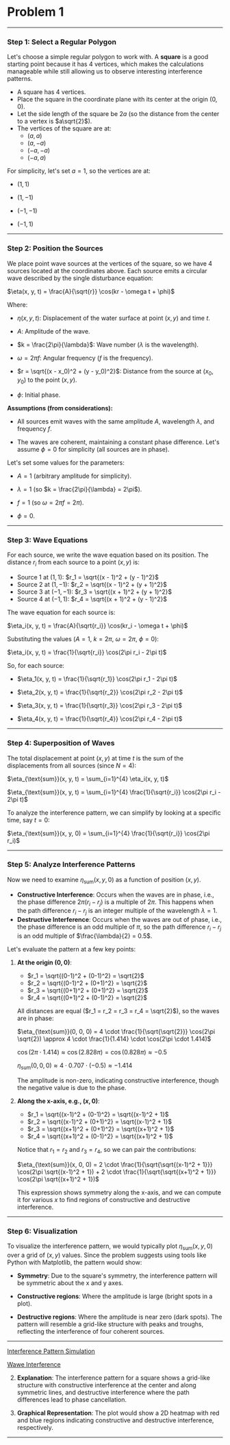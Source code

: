 # Problem 1

---

### Step 1: Select a Regular Polygon
Let's choose a simple regular polygon to work with. A **square** is a good starting point because it has 4 vertices, which makes the calculations manageable while still allowing us to observe interesting interference patterns.

- A square has 4 vertices.
- Place the square in the coordinate plane with its center at the origin $(0, 0)$.
- Let the side length of the square be $2a$ (so the distance from the center to a vertex is $a\sqrt{2}$).
- The vertices of the square are at:
  - $(a, a)$
  - $(a, -a)$
  - $(-a, -a)$
  - $(-a, a)$

For simplicity, let's set $a = 1$, so the vertices are at:

- $(1, 1)$

- $(1, -1)$

- $(-1, -1)$

- $(-1, 1)$

---

### Step 2: Position the Sources
We place point wave sources at the vertices of the square, so we have 4 sources located at the coordinates above. Each source emits a circular wave described by the single disturbance equation:

$\eta(x, y, t) = \frac{A}{\sqrt{r}} \cos(kr - \omega t + \phi)$

Where:
- $\eta(x, y, t)$: Displacement of the water surface at point $(x, y)$ and time $t$.

- $A$: Amplitude of the wave.

- $k = \frac{2\pi}{\lambda}$: Wave number ($\lambda$ is the wavelength).

- $\omega = 2\pi f$: Angular frequency ($f$ is the frequency).

- $r = \sqrt{(x - x_0)^2 + (y - y_0)^2}$: Distance from the source at $(x_0, y_0)$ to the point $(x, y)$.

- $\phi$: Initial phase.

**Assumptions (from considerations):**

- All sources emit waves with the same amplitude $A$, wavelength $\lambda$, and frequency $f$.

- The waves are coherent, maintaining a constant phase difference. Let's assume $\phi = 0$ for simplicity (all sources are in phase).


Let's set some values for the parameters:

- $A = 1$ (arbitrary amplitude for simplicity).

- $\lambda = 1$ (so $k = \frac{2\pi}{\lambda} = 2\pi$).

- $f = 1$ (so $\omega = 2\pi f = 2\pi$).

- $\phi = 0$.

---

### Step 3: Wave Equations
For each source, we write the wave equation based on its position. The distance $r_i$ from each source to a point $(x, y)$ is:

- Source 1 at $(1, 1)$: $r_1 = \sqrt{(x - 1)^2 + (y - 1)^2}$
- Source 2 at $(1, -1)$: $r_2 = \sqrt{(x - 1)^2 + (y + 1)^2}$
- Source 3 at $(-1, -1)$: $r_3 = \sqrt{(x + 1)^2 + (y + 1)^2}$
- Source 4 at $(-1, 1)$: $r_4 = \sqrt{(x + 1)^2 + (y - 1)^2}$

The wave equation for each source is:

$\eta_i(x, y, t) = \frac{A}{\sqrt{r_i}} \cos(kr_i - \omega t + \phi)$

Substituting the values ($A = 1$, $k = 2\pi$, $\omega = 2\pi$, $\phi = 0$):

$\eta_i(x, y, t) = \frac{1}{\sqrt{r_i}} \cos(2\pi r_i - 2\pi t)$

So, for each source:

- $\eta_1(x, y, t) = \frac{1}{\sqrt{r_1}} \cos(2\pi r_1 - 2\pi t)$

- $\eta_2(x, y, t) = \frac{1}{\sqrt{r_2}} \cos(2\pi r_2 - 2\pi t)$

- $\eta_3(x, y, t) = \frac{1}{\sqrt{r_3}} \cos(2\pi r_3 - 2\pi t)$

- $\eta_4(x, y, t) = \frac{1}{\sqrt{r_4}} \cos(2\pi r_4 - 2\pi t)$

---

### Step 4: Superposition of Waves
The total displacement at point $(x, y)$ at time $t$ is the sum of the displacements from all sources (since $N = 4$):

$\eta_{\text{sum}}(x, y, t) = \sum_{i=1}^{4} \eta_i(x, y, t)$

$\eta_{\text{sum}}(x, y, t) = \sum_{i=1}^{4} \frac{1}{\sqrt{r_i}} \cos(2\pi r_i - 2\pi t)$

To analyze the interference pattern, we can simplify by looking at a specific time, say $t = 0$:

$\eta_{\text{sum}}(x, y, 0) = \sum_{i=1}^{4} \frac{1}{\sqrt{r_i}} \cos(2\pi r_i)$

---

### Step 5: Analyze Interference Patterns
Now we need to examine $\eta_{\text{sum}}(x, y, 0)$ as a function of position $(x, y)$.

- **Constructive Interference**: Occurs when the waves are in phase, i.e., the phase difference $2\pi (r_i - r_j)$ is a multiple of $2\pi$. This happens when the path difference $r_i - r_j$ is an integer multiple of the wavelength $\lambda = 1$.
- **Destructive Interference**: Occurs when the waves are out of phase, i.e., the phase difference is an odd multiple of $\pi$, so the path difference $r_i - r_j$ is an odd multiple of $\frac{\lambda}{2} = 0.5$.

Let's evaluate the pattern at a few key points:

1. **At the origin $(0, 0)$**:
   - $r_1 = \sqrt{(0-1)^2 + (0-1)^2} = \sqrt{2}$
   - $r_2 = \sqrt{(0-1)^2 + (0+1)^2} = \sqrt{2}$
   - $r_3 = \sqrt{(0+1)^2 + (0+1)^2} = \sqrt{2}$
   - $r_4 = \sqrt{(0+1)^2 + (0-1)^2} = \sqrt{2}$

   All distances are equal ($r_1 = r_2 = r_3 = r_4 = \sqrt{2}$), so the waves are in phase:

   $\eta_{\text{sum}}(0, 0, 0) = 4 \cdot \frac{1}{\sqrt{\sqrt{2}}} \cos(2\pi \sqrt{2}) \approx 4 \cdot \frac{1}{1.414} \cdot \cos(2\pi \cdot 1.414)$

   $\cos(2\pi \cdot 1.414) \approx \cos(2.828\pi) = \cos(0.828\pi) \approx -0.5$

   $\eta_{\text{sum}}(0, 0, 0) \approx 4 \cdot 0.707 \cdot (-0.5) \approx -1.414$

   The amplitude is non-zero, indicating constructive interference, though the negative value is due to the phase.

2. **Along the x-axis, e.g., $(x, 0)$**:
   - $r_1 = \sqrt{(x-1)^2 + (0-1)^2} = \sqrt{(x-1)^2 + 1}$
   - $r_2 = \sqrt{(x-1)^2 + (0+1)^2} = \sqrt{(x-1)^2 + 1}$
   - $r_3 = \sqrt{(x+1)^2 + (0+1)^2} = \sqrt{(x+1)^2 + 1}$
   - $r_4 = \sqrt{(x+1)^2 + (0-1)^2} = \sqrt{(x+1)^2 + 1}$

   Notice that $r_1 = r_2$ and $r_3 = r_4$, so we can pair the contributions:

   $\eta_{\text{sum}}(x, 0, 0) = 2 \cdot \frac{1}{\sqrt{\sqrt{(x-1)^2 + 1}}} \cos(2\pi \sqrt{(x-1)^2 + 1}) + 2 \cdot \frac{1}{\sqrt{\sqrt{(x+1)^2 + 1}}} \cos(2\pi \sqrt{(x+1)^2 + 1})$

   This expression shows symmetry along the x-axis, and we can compute it for various $x$ to find regions of constructive and destructive interference.

---

### Step 6: Visualization
To visualize the interference pattern, we would typically plot $\eta_{\text{sum}}(x, y, 0)$ over a grid of $(x, y)$ values. Since the problem suggests using tools like Python with Matplotlib, the pattern would show:

- **Symmetry**: Due to the square's symmetry, the interference pattern will be symmetric about the x and y axes.

- **Constructive regions**: Where the amplitude is large (bright spots in a plot).

- **Destructive regions**: Where the amplitude is near zero (dark spots).
The pattern will resemble a grid-like structure with peaks and troughs, reflecting the interference of four coherent sources.

---

[Interference Pattern Simulation](Interference_Pattern_simulation.html)

[Wawe Interference](wawe_interference.html)

2. **Explanation**: The interference pattern for a square shows a grid-like structure with constructive interference at the center and along symmetric lines, and destructive interference where the path differences lead to phase cancellation.

3. **Graphical Representation**: The plot would show a 2D heatmap with red and blue regions indicating constructive and destructive interference, respectively.

---

